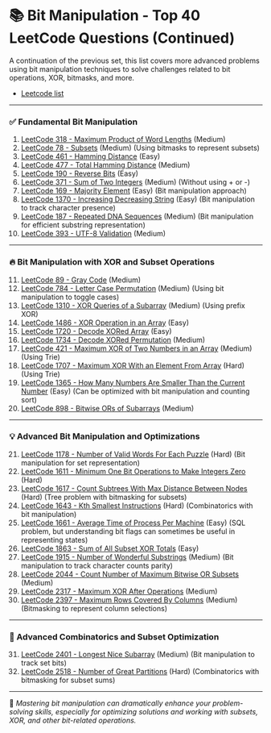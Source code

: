 # 📚 Bit Manipulation - Top 40 LeetCode Questions (Continued)

A continuation of the previous set, this list covers more advanced problems using bit manipulation techniques to solve challenges related to bit operations, XOR, bitmasks, and more.
- [Leetcode list](https://leetcode.com/problem-list/2kjuia4i/)
---

### ✅ Fundamental Bit Manipulation

1. [LeetCode 318 - Maximum Product of Word Lengths](https://leetcode.com/problems/maximum-product-of-word-lengths/) (Medium)
2. [LeetCode 78 - Subsets](https://leetcode.com/problems/subsets/) (Medium) (Using bitmasks to represent subsets)
3. [LeetCode 461 - Hamming Distance](https://leetcode.com/problems/hamming-distance/) (Easy)
4. [LeetCode 477 - Total Hamming Distance](https://leetcode.com/problems/total-hamming-distance/) (Medium)
5. [LeetCode 190 - Reverse Bits](https://leetcode.com/problems/reverse-bits/) (Easy)
6. [LeetCode 371 - Sum of Two Integers](https://leetcode.com/problems/sum-of-two-integers/) (Medium) (Without using + or -)
7. [LeetCode 169 - Majority Element](https://leetcode.com/problems/majority-element/) (Easy) (Bit manipulation approach)
8. [LeetCode 1370 - Increasing Decreasing String](https://leetcode.com/problems/increasing-decreasing-string/) (Easy) (Bit manipulation to track character presence)
9. [LeetCode 187 - Repeated DNA Sequences](https://leetcode.com/problems/repeated-dna-sequences/) (Medium) (Bit manipulation for efficient substring representation)
10. [LeetCode 393 - UTF-8 Validation](https://leetcode.com/problems/utf-8-validation/) (Medium)

---

### 🔥 Bit Manipulation with XOR and Subset Operations

11. [LeetCode 89 - Gray Code](https://leetcode.com/problems/gray-code/) (Medium)
12. [LeetCode 784 - Letter Case Permutation](https://leetcode.com/problems/letter-case-permutation/) (Medium) (Using bit manipulation to toggle cases)
13. [LeetCode 1310 - XOR Queries of a Subarray](https://leetcode.com/problems/xor-queries-of-a-subarray/) (Medium) (Using prefix XOR)
14. [LeetCode 1486 - XOR Operation in an Array](https://leetcode.com/problems/xor-operation-in-an-array/) (Easy)
15. [LeetCode 1720 - Decode XORed Array](https://leetcode.com/problems/decode-xored-array/) (Easy)
16. [LeetCode 1734 - Decode XORed Permutation](https://leetcode.com/problems/decode-xored-permutation/) (Medium)
17. [LeetCode 421 - Maximum XOR of Two Numbers in an Array](https://leetcode.com/problems/maximum-xor-of-two-numbers-in-an-array/) (Medium) (Using Trie)
18. [LeetCode 1707 - Maximum XOR With an Element From Array](https://leetcode.com/problems/maximum-xor-with-an-element-from-array/) (Hard) (Using Trie)
19. [LeetCode 1365 - How Many Numbers Are Smaller Than the Current Number](https://leetcode.com/problems/how-many-numbers-are-smaller-than-the-current-number/) (Easy) (Can be optimized with bit manipulation and counting sort)
20. [LeetCode 898 - Bitwise ORs of Subarrays](https://leetcode.com/problems/bitwise-ors-of-subarrays/) (Medium)

---

### 💡 Advanced Bit Manipulation and Optimizations

21. [LeetCode 1178 - Number of Valid Words For Each Puzzle](https://leetcode.com/problems/number-of-valid-words-for-each-puzzle/) (Hard) (Bit manipulation for set representation)
22. [LeetCode 1611 - Minimum One Bit Operations to Make Integers Zero](https://leetcode.com/problems/minimum-one-bit-operations-to-make-integers-zero/) (Hard)
23. [LeetCode 1617 - Count Subtrees With Max Distance Between Nodes](https://leetcode.com/problems/count-subtrees-with-max-distance-between-nodes/) (Hard) (Tree problem with bitmasking for subsets)
24. [LeetCode 1643 - Kth Smallest Instructions](https://leetcode.com/problems/kth-smallest-instructions/) (Hard) (Combinatorics with bit manipulation)
25. [LeetCode 1661 - Average Time of Process Per Machine](https://leetcode.com/problems/average-time-of-process-per-machine/) (Easy) (SQL problem, but understanding bit flags can sometimes be useful in representing states)
26. [LeetCode 1863 - Sum of All Subset XOR Totals](https://leetcode.com/problems/sum-of-all-subset-xor-totals/) (Easy)
27. [LeetCode 1915 - Number of Wonderful Substrings](https://leetcode.com/problems/number-of-wonderful-substrings/) (Medium) (Bit manipulation to track character counts parity)
28. [LeetCode 2044 - Count Number of Maximum Bitwise OR Subsets](https://leetcode.com/problems/count-number-of-maximum-bitwise-or-subsets/) (Medium)
29. [LeetCode 2317 - Maximum XOR After Operations](https://leetcode.com/problems/maximum-xor-after-operations/) (Medium)
30. [LeetCode 2397 - Maximum Rows Covered By Columns](https://leetcode.com/problems/maximum-rows-covered-by-columns/) (Medium) (Bitmasking to represent column selections)

---

### 🧠 Advanced Combinatorics and Subset Optimization

31. [LeetCode 2401 - Longest Nice Subarray](https://leetcode.com/problems/longest-nice-subarray/) (Medium) (Bit manipulation to track set bits)
32. [LeetCode 2518 - Number of Great Partitions](https://leetcode.com/problems/number-of-great-partitions/) (Hard) (Combinatorics with bitmasking for subset sums)

---

🧩 *Mastering bit manipulation can dramatically enhance your problem-solving skills, especially for optimizing solutions and working with subsets, XOR, and other bit-related operations.*
